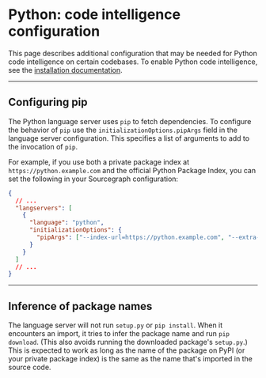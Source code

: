 # Python: code intelligence configuration

This page describes additional configuration that may be needed for Python code intelligence on certain codebases. To enable Python code intelligence, see the [installation documentation](/extensions/language_servers/install/index.md).

---

## Configuring pip

The Python language server uses `pip` to fetch dependencies. To configure the behavior of `pip` use the `initializationOptions.pipArgs` field in the language server configuration. This specifies a list of arguments to add to the invocation of `pip`.

For example, if you use both a private package index at `https://python.example.com` and the official Python Package Index, you can set the following in your Sourcegraph configuration:

```json
{
  // ...
  "langservers": [
    {
      "language": "python",
      "initializationOptions": {
        "pipArgs": ["--index-url=https://python.example.com", "--extra-index-url=https://pypi.python.org/simple"]
      }
    }
  ]
  // ...
}
```

---

## Inference of package names

The language server will not run `setup.py` or `pip install`. When it encounters an import, it tries to infer the package name and run `pip download`. (This also avoids running the downloaded package's `setup.py`.) This is expected to work as long as the name of the package on PyPI (or your private package index) is the same as the name that's imported in the source code.
